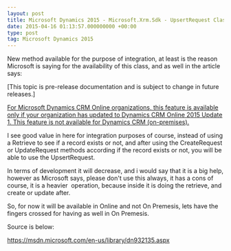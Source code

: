 ```yaml
---
layout: post
title: Microsoft Dynamics 2015 - Microsoft.Xrm.Sdk - UpsertRequest Class
date: 2015-04-16 01:13:57.000000000 +00:00
type: post
tag: Microsoft Dynamics 2015
---
```



<p>New method available for the purpose of integration, at least is the reason Microsoft is saying for the availability of this class, and as well in the article says:</p>
<p><span> <span>[This topic is pre-release documentation and is subject to change in future releases.] </span></span></p>

<p><span><span><u> <span>For Microsoft Dynamics CRM Online organizations, this feature is available only if your organization has updated to Dynamics CRM Online 2015 Update 1. This feature is not available for Dynamics CRM (on-premises). </span></u> </span><br /></span></p>

<p><span>I see good value in here for integration purposes of course, instead of using a Retrieve to see if a record exists or not, and after using the CreateRequest or UpdateRequest methods according if the record exists or not, you will be able to use the UpsertRequest.</span></p>

<p><span>In terms of development it will decrease, and i would say that it is a big help, however as Microsoft says, please don't use this always, it has a cons of course, it is a heavier  operation, because inside it is doing the retrieve, and create or update after.</span></p>

<p><span>So, for now it will be available in Online and not On Premesis, lets have the fingers crossed for having as well in On Premesis.</span></p>

<p>Source is below:</p>
<p><a href="https://msdn.microsoft.com/en-us/library/dn932135.aspx" target="_blank" title="https://msdn.microsoft.com/en-us/library/dn932135.aspx">https://msdn.microsoft.com/en-us/library/dn932135.aspx</a> <br /></p>

